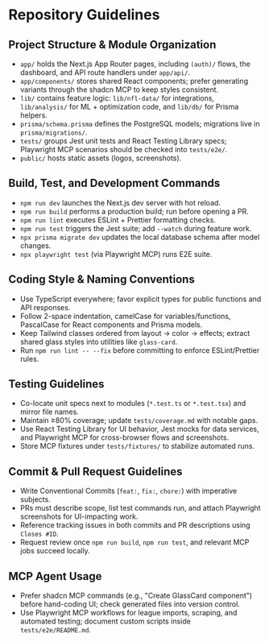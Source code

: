 # Repository Guidelines

## Project Structure & Module Organization
- `app/` holds the Next.js App Router pages, including `(auth)/` flows, the dashboard, and API route handlers under `app/api/`.
- `app/components/` stores shared React components; prefer generating variants through the shadcn MCP to keep styles consistent.
- `lib/` contains feature logic: `lib/nfl-data/` for integrations, `lib/analysis/` for ML + optimization code, and `lib/db/` for Prisma helpers.
- `prisma/schema.prisma` defines the PostgreSQL models; migrations live in `prisma/migrations/`.
- `tests/` groups Jest unit tests and React Testing Library specs; Playwright MCP scenarios should be checked into `tests/e2e/`.
- `public/` hosts static assets (logos, screenshots).

## Build, Test, and Development Commands
- `npm run dev` launches the Next.js dev server with hot reload.
- `npm run build` performs a production build; run before opening a PR.
- `npm run lint` executes ESLint + Prettier formatting checks.
- `npm run test` triggers the Jest suite; add `--watch` during feature work.
- `npx prisma migrate dev` updates the local database schema after model changes.
- `npx playwright test` (via Playwright MCP) runs E2E suite.

## Coding Style & Naming Conventions
- Use TypeScript everywhere; favor explicit types for public functions and API responses.
- Follow 2-space indentation, camelCase for variables/functions, PascalCase for React components and Prisma models.
- Keep Tailwind classes ordered from layout → color → effects; extract shared glass styles into utilities like `glass-card`.
- Run `npm run lint -- --fix` before committing to enforce ESLint/Prettier rules.

## Testing Guidelines
- Co-locate unit specs next to modules (`*.test.ts` or `*.test.tsx`) and mirror file names.
- Maintain ≥80% coverage; update `tests/coverage.md` with notable gaps.
- Use React Testing Library for UI behavior, Jest mocks for data services, and Playwright MCP for cross-browser flows and screenshots.
- Store MCP fixtures under `tests/fixtures/` to stabilize automated runs.

## Commit & Pull Request Guidelines
- Write Conventional Commits (`feat:`, `fix:`, `chore:`) with imperative subjects.
- PRs must describe scope, list test commands run, and attach Playwright screenshots for UI-impacting work.
- Reference tracking issues in both commits and PR descriptions using `Closes #ID`.
- Request review once `npm run build`, `npm run test`, and relevant MCP jobs succeed locally.

## MCP Agent Usage
- Prefer shadcn MCP commands (e.g., "Create GlassCard component") before hand-coding UI; check generated files into version control.
- Use Playwright MCP workflows for league imports, scraping, and automated testing; document custom scripts inside `tests/e2e/README.md`.
